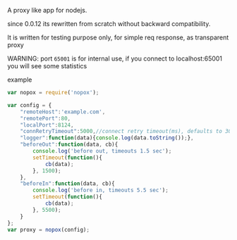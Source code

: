 A proxy like app for nodejs.

since 0.0.12 its rewritten from scratch without backward compatibility.

It is written for testing purpose only, for simple req response, as transparent proxy

WARNING: port `65001` is for internal use, if you connect to localhost:65001 you will see some statistics

example

```javascript
var nopox = require('nopox');

var config = {
    "remoteHost":'example.com',
    "remotePort":80,
    "localPort":8124,
    "connRetryTimeout":5000,//connect retry timeout(ms), defaults to 30000
    "logger":function(data){console.log(data.toString());},
    "beforeOut":function(data, cb){
        console.log('before out, timeouts 1.5 sec');
        setTimeout(function(){
            cb(data);
        }, 1500);
    },
    "beforeIn":function(data, cb){
        console.log('before in, timeouts 5.5 sec');
        setTimeout(function(){
            cb(data);
        }, 5500);
    }
};
var proxy = nopox(config);
```
